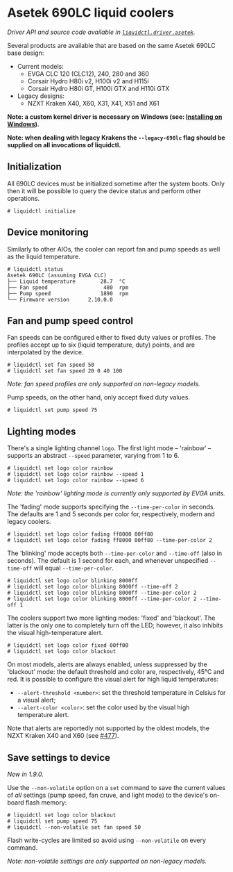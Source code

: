 # Asetek 690LC liquid coolers
_Driver API and source code available in [`liquidctl.driver.asetek`](../liquidctl/driver/asetek.py)._

Several products are available that are based on the same Asetek 690LC base design:

- Current models:
  * EVGA CLC 120 (CLC12), 240, 280 and 360
  * Corsair Hydro H80i v2, H100i v2 and H115i
  * Corsair Hydro H80i GT, H100i GTX and H110i GTX
- Legacy designs:
  * NZXT Kraken X40, X60, X31, X41, X51 and X61

**Note: a custom kernel driver is necessary on Windows (see: [Installing on Windows](../README.md#installing-on-windows)).**

**Note: when dealing with legacy Krakens the `--legacy-690lc` flag should be supplied on all invocations of liquidctl.**

## Initialization

All 690LC devices must be initialized sometime after the system boots.  Only then it will be possible to query the device status and perform other operations.

```
# liquidctl initialize
```

## Device monitoring

Similarly to other AIOs, the cooler can report fan and pump speeds as well as the liquid temperature.

```
# liquidctl status
Asetek 690LC (assuming EVGA CLC)
├── Liquid temperature        28.7  °C
├── Fan speed                  480  rpm
├── Pump speed                1890  rpm
└── Firmware version      2.10.0.0
```

## Fan and pump speed control

Fan speeds can be configured either to fixed duty values or profiles.  The profiles accept up to six (liquid temperature, duty) points, and are interpolated by the device.

```
# liquidctl set fan speed 50
# liquidctl set fan speed 20 0 40 100
```

*Note: fan speed profiles are only supported on non-legacy models.*

Pump speeds, on the other hand, only accept fixed duty values.

```
# liquidctl set pump speed 75
```

## Lighting modes

There's a single lighting channel `logo`.  The first light mode – 'rainbow' – supports an abstract `--speed` parameter, varying from 1 to 6.

```
# liquidctl set logo color rainbow
# liquidctl set logo color rainbow --speed 1
# liquidctl set logo color rainbow --speed 6
```

*Note: the 'rainbow' lighting mode is currently only supported by EVGA units.*

The 'fading' mode supports specifying the `--time-per-color` in seconds.  The defaults are 1 and 5 seconds per color for, respectively, modern and legacy coolers.

```
# liquidctl set logo color fading ff8000 00ff80
# liquidctl set logo color fading ff8000 00ff80 --time-per-color 2
```

The 'blinking' mode accepts both `--time-per-color` and `--time-off` (also in seconds).  The default is 1 second for each, and whenever unspecified `--time-off` will equal `--time-per-color`.

```
# liquidctl set logo color blinking 8000ff
# liquidctl set logo color blinking 8000ff --time-off 2
# liquidctl set logo color blinking 8000ff --time-per-color 2
# liquidctl set logo color blinking 8000ff --time-per-color 2 --time-off 1
```

The coolers support two more lighting modes: 'fixed' and 'blackout'.  The latter is the only one to completely turn off the LED; however, it also inhibits the visual high-temperature alert.

```
# liquidctl set logo color fixed 00ff00
# liquidctl set logo color blackout
```

On most models, alerts are always enabled, unless suppressed by the 'blackout' mode: the default threshold and color are, respectively, 45°C and red.
It is possible to configure the visual alert for high liquid temperatures:

- `--alert-threshold <number>`: set the threshold temperature in Celsius for a visual alert;
- `--alert-color <color>`: set the color used by the visual high temperature alert.

Note that alerts are reportedly not supported by the oldest models, the NZXT Kraken X40 and X60 (see [#477]).

[#477]: https://github.com/liquidctl/liquidctl/issues/477

## Save settings to device

_New in 1.9.0._<br>

Use the `--non-volatile` option on a `set` command to save the current values of _all_ settings (pump speed, fan cruve, and light mode) to the device's on-board flash memory:

```
# liquidctl set logo color blackout
# liquidctl set pump speed 75
# liquidctl --non-volatile set fan speed 50
```

Flash write-cycles are limited so avoid using `--non-volatile` on every command.

*Note: non-volatile settings are only supported on non-legacy models.*
